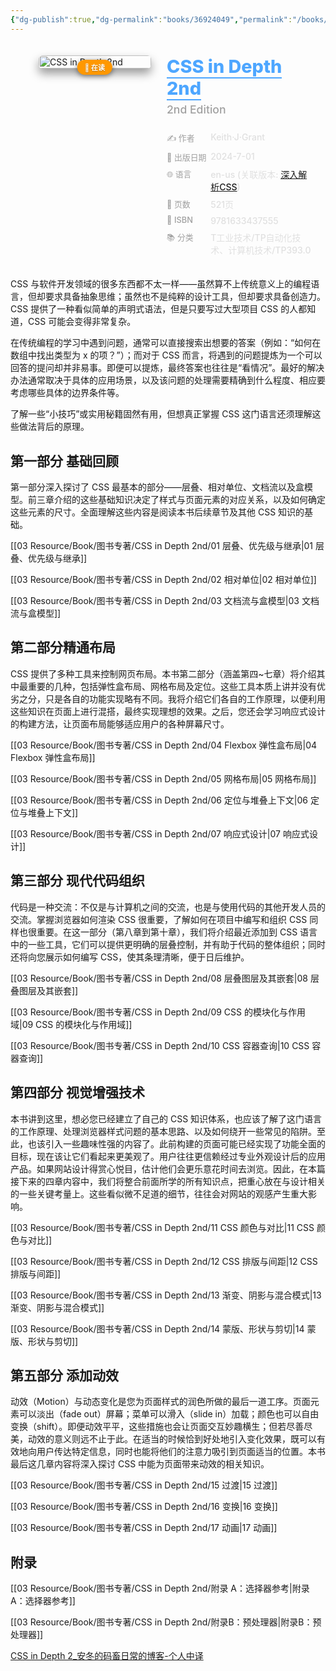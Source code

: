 ```yaml
---
{"dg-publish":true,"dg-permalink":"books/36924049","permalink":"/books/36924049/","title":"CSS in Depth 2nd","metatags":{"description":"To create web designs that delight, entertain, and impress your users, you need to know CSS in depth!Go beyond the basics of CSS and discover web design techniques that range from clever to mind-blowing! This totally revised new edition of CSS in Depth expands your CSS skills with the patterns, layouts, and methods you need to deliver truly beautiful front ends.In CSS in Depth, Second Edition you will learn how to:- Create a web page with layout methods- Develop essential website components, like dropdown menus and modal dialog boxes- Make your website fully responsive across devices- Organize your CSS for easy future maintenance- Implement designer mockups with attention to detail- Use animations to guide user focus- Avoid common CSS pitfallsCSS in Depth has given thousands of web developers the tools and the inspiration to make sites that really pop. This second edition is packed with the latest best practices, new CSS language features, and essential advice on how to organize and maintain your CSS codebase.about the bookCSS in Depth, Second Edition deep dives into the CSS techniques used by the world’s most skilled web developers. It builds an in-depth understanding of how CSS works the way it does, with a laser focus on essential topics like vertical centering, margin collapsing, and positioning. Inside, you’ll learn how to build and organize a modular CSS codebase so that it’s easy to understand, maintain, and reuse.This new edition is fully revised to cover the latest additions to the CSS standard, such as cascade layers, logical properties, new color functions, subgrid, and container queries. Bottom line: this book will make you a better web designer and your apps will look fantastic!Keith J. Grant is a Principal Software Engineer at Red Hat, where he works on front-end code for the Ansible Controller web application using JavaScript and CSS.","og:site_name":"DavonOs","og:title":"CSS in Depth 2nd","og:type":"book","og:url":"https://zuji.eu.org/books/36924049","og:image":"https://images.manning.com/360/480/resize/book/f/235f14b-90f6-43b8-8abd-62bc945d1624/Grant-2ed-HI.png","og:image:width":"50","og:image:alt":"bookcover"},"tags":["program/css"]}
---
```



<span><span></span></span><div class="book-info-container" style="display: flex; gap: 25px; align-items: flex-start;padding: 20px; border-radius: 12px;"><span></span><div class="cover-col" style="flex: 0 0 180px; position: relative;"><span></span><img src="https://images.manning.com/360/480/resize/book/f/235f14b-90f6-43b8-8abd-62bc945d1624/Grant-2ed-HI.png" style="width: 100%; border-radius: 6px;box-shadow: 0 8px 15px rgba(0,0,0,0.4);" alt="CSS in Depth 2nd"><div style="position: absolute; bottom: -10px; left: 50%; transform: translateX(-50%);background: #ff9800;color: #fff; padding: 4px 12px;border-radius: 20px; font-size: 0.8em; font-weight: bold;white-space: nowrap; box-shadow: 0 2px 8px rgba(0,0,0,0.5); z-index: 1;text-shadow: 0 1px 1px rgba(0,0,0,0.3);"><span>📖 在读</span></div></div><div class="info-col" style="flex: 1; min-width: 0;"><span></span><div style="margin-bottom: 15px;"><span></span><h1 style="font-size: 1.8rem; font-weight: 800;margin: 0 0 5px 0;color: #e0e0e0;"><span></span><a href="https://book.douban.com/subject/36924049/" target="_blank" style="color: #4da6ff; text-decoration: none;border-bottom: 2px solid #4da6ff;"><span>CSS in Depth 2nd</span></a></h1><div style="font-size: 1.1rem;color: #a0a0a0;font-weight: 500;line-height: 1.4;margin-top: 0;"><span>2nd Edition</span></div></div><div style="width: 100%;margin-top: 15px;display: flex;flex-direction: column;gap: 8px;"><span></span><div class="info-row" style="display: flex;align-items: flex-start;"><span></span><div style="width: 30%;color: #a0a0a0;font-weight: 500;font-size: 0.92em;"><span>✍️ 作者</span></div><div style="flex: 1;font-weight: 500;color: #e0e0e0;"><span>Keith·J·Grant</span></div></div><div class="info-row" style="display: flex;align-items: flex-start;"><span></span><div style="width: 30%;color: #a0a0a0;font-weight: 500;font-size: 0.92em;"><span>📅 出版日期</span></div><div style="flex: 1;font-weight: 500;color: #e0e0e0;">2024-7-01</div></div><div class="info-row" style="display: flex;align-items: flex-start;"><span></span><div style="width: 30%;color: #a0a0a0;font-weight: 500;font-size: 0.92em;"><span>🌐 语言</span></div><div style="flex: 1;font-weight: 500;color: #e0e0e0;"><span>en-us (关联版本: <a data-href="深入解析CSS" href="深入解析CSS" class="internal-link" target="_blank" rel="noopener nofollow">深入解析CSS</a>)</span></div></div><div class="info-row" style="display: flex;align-items: flex-start;"><span></span><div style="width: 30%;color: #a0a0a0;font-weight: 500;font-size: 0.92em;"><span>📄 页数</span></div><div style="flex: 1;font-weight: 500;color: #e0e0e0;"><span>521页</span></div></div><div class="info-row" style="display: flex;align-items: flex-start;"><span></span><div style="width: 30%;color: #a0a0a0;font-weight: 500;font-size: 0.92em;"><span>🔢 ISBN</span></div><div style="flex: 1;font-weight: 500;color: #e0e0e0;"><span>9781633437555</span></div></div><div class="info-row" style="display: flex;align-items: flex-start;"><span></span><div style="width: 30%;color: #a0a0a0;font-weight: 500;font-size: 0.92em;"><span>📚 分类</span></div><div style="flex: 1;font-weight: 500;color: #e0e0e0;"><span>T工业技术/TP自动化技术、计算机技术/TP393.0</span></div></div></div></div></div>

CSS 与软件开发领域的很多东西都不太一样——虽然算不上传统意义上的编程语言，但却要求具备抽象思维；虽然也不是纯粹的设计工具，但却要求具备创造力。CSS 提供了一种看似简单的声明式语法，但是只要写过大型项目 CSS 的人都知道，CSS 可能会变得非常复杂。

在传统编程的学习中遇到问题，通常可以直接搜索出想要的答案（例如：“如何在数组中找出类型为 x 的项？”）；而对于 CSS 而言，将遇到的问题提炼为一个可以回答的提问却并非易事。即便可以提炼，最终答案也往往是“看情况”。最好的解决办法通常取决于具体的应用场景，以及该问题的处理需要精确到什么程度、相应要考虑哪些具体的边界条件等。

了解一些“小技巧”或实用秘籍固然有用，但想真正掌握 CSS 这门语言还须理解这些做法背后的原理。

## 第一部分 基础回顾

第一部分深入探讨了 CSS 最基本的部分——层叠、相对单位、文档流以及盒模型。前三章介绍的这些基础知识决定了样式与页面元素的对应关系，以及如何确定这些元素的尺寸。全面理解这些内容是阅读本书后续章节及其他 CSS 知识的基础。

[[03 Resource/Book/图书专著/CSS in Depth 2nd/01 层叠、优先级与继承\|01 层叠、优先级与继承]]

[[03 Resource/Book/图书专著/CSS in Depth 2nd/02 相对单位\|02 相对单位]]

[[03 Resource/Book/图书专著/CSS in Depth 2nd/03 文档流与盒模型\|03 文档流与盒模型]]
## 第二部分精通布局

CSS 提供了多种工具来控制网页布局。本书第二部分（涵盖第四~七章）将介绍其中最重要的几种，包括弹性盒布局、网格布局及定位。这些工具本质上讲并没有优劣之分，只是各自的功能实现略有不同。我将介绍它们各自的工作原理，以便利用这些知识在页面上进行混搭，最终实现理想的效果。之后，您还会学习响应式设计的构建方法，让页面布局能够适应用户的各种屏幕尺寸。

[[03 Resource/Book/图书专著/CSS in Depth 2nd/04 Flexbox 弹性盒布局\|04 Flexbox 弹性盒布局]]

[[03 Resource/Book/图书专著/CSS in Depth 2nd/05 网格布局\|05 网格布局]]

[[03 Resource/Book/图书专著/CSS in Depth 2nd/06 定位与堆叠上下文\|06 定位与堆叠上下文]]

[[03 Resource/Book/图书专著/CSS in Depth 2nd/07 响应式设计\|07 响应式设计]]

## 第三部分 现代代码组织

代码是一种交流：不仅是与计算机之间的交流，也是与使用代码的其他开发人员的交流。掌握浏览器如何渲染 CSS 很重要，了解如何在项目中编写和组织 CSS 同样也很重要。在这一部分（第八章到第十章），我们将介绍最近添加到 CSS 语言中的一些工具，它们可以提供更明确的层叠控制，并有助于代码的整体组织；同时还将向您展示如何编写 CSS，使其条理清晰，便于日后维护。

[[03 Resource/Book/图书专著/CSS in Depth 2nd/08 层叠图层及其嵌套\|08 层叠图层及其嵌套]]

[[03 Resource/Book/图书专著/CSS in Depth 2nd/09 CSS 的模块化与作用域\|09 CSS 的模块化与作用域]]

[[03 Resource/Book/图书专著/CSS in Depth 2nd/10 CSS 容器查询\|10 CSS 容器查询]]

## 第四部分 视觉增强技术

本书讲到这里，想必您已经建立了自己的 CSS 知识体系，也应该了解了这门语言的工作原理、处理浏览器样式问题的基本思路、以及如何绕开一些常见的陷阱。至此，也该引入一些趣味性强的内容了。此前构建的页面可能已经实现了功能全面的目标，现在该让它们看起来更美观了。用户往往更信赖经过专业外观设计后的应用产品。如果网站设计得赏心悦目，估计他们会更乐意花时间去浏览。因此，在本篇接下来的四章内容中，我们将整合前面所学的所有知识点，把重心放在与设计相关的一些关键考量上。这些看似微不足道的细节，往往会对网站的观感产生重大影响。

[[03 Resource/Book/图书专著/CSS in Depth 2nd/11 CSS 颜色与对比\|11 CSS 颜色与对比]]

[[03 Resource/Book/图书专著/CSS in Depth 2nd/12 CSS 排版与间距\|12 CSS 排版与间距]]

[[03 Resource/Book/图书专著/CSS in Depth 2nd/13 渐变、阴影与混合模式\|13 渐变、阴影与混合模式]]

[[03 Resource/Book/图书专著/CSS in Depth 2nd/14 蒙版、形状与剪切\|14 蒙版、形状与剪切]]

## 第五部分 添加动效

动效（Motion）与动态变化是您为页面样式的润色所做的最后一道工序。页面元素可以淡出（fade out）屏幕；菜单可以滑入（slide in）加载；颜色也可以自由变换（shift）。即便动效平平，这些措施也会让页面交互妙趣横生；但若尽善尽美，动效的意义则远不止于此。在适当的时候恰到好处地引入变化效果，既可以有效地向用户传达特定信息，同时也能将他们的注意力吸引到页面适当的位置。本书最后这几章内容将深入探讨 CSS 中能为页面带来动效的相关知识。

[[03 Resource/Book/图书专著/CSS in Depth 2nd/15 过渡\|15 过渡]]

[[03 Resource/Book/图书专著/CSS in Depth 2nd/16 变换\|16 变换]]

[[03 Resource/Book/图书专著/CSS in Depth 2nd/17 动画\|17 动画]]

## 附录
[[03 Resource/Book/图书专著/CSS in Depth 2nd/附录 A：选择器参考\|附录 A：选择器参考]]

[[03 Resource/Book/图书专著/CSS in Depth 2nd/附录B：预处理器\|附录B：预处理器]]

[CSS in Depth 2_安冬的码畜日常的博客-个人中译](https://blog.csdn.net/frgod/category_12700842_3.html?orderBy=1)